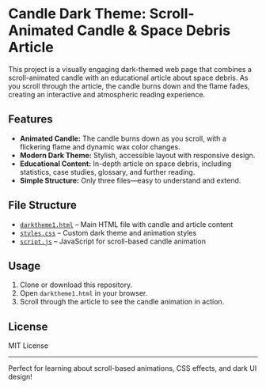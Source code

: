 # Candle Dark Theme: Scroll-Animated Candle & Space Debris Article

This project is a visually engaging dark-themed web page that combines a scroll-animated candle with an educational article about space debris. As you scroll through the article, the candle burns down and the flame fades, creating an interactive and atmospheric reading experience.

## Features

- **Animated Candle:** The candle burns down as you scroll, with a flickering flame and dynamic wax color changes.
- **Modern Dark Theme:** Stylish, accessible layout with responsive design.
- **Educational Content:** In-depth article on space debris, including statistics, case studies, glossary, and further reading.
- **Simple Structure:** Only three files—easy to understand and extend.

## File Structure

- [`darktheme1.html`](darktheme1.html) – Main HTML file with candle and article content
- [`styles.css`](styles.css) – Custom dark theme and animation styles
- [`script.js`](script.js) – JavaScript for scroll-based candle animation

## Usage

1. Clone or download this repository.
2. Open `darktheme1.html` in your browser.
3. Scroll through the article to see the candle animation in action.



## License

MIT License

---

Perfect for learning about scroll-based animations, CSS effects, and dark UI design!
